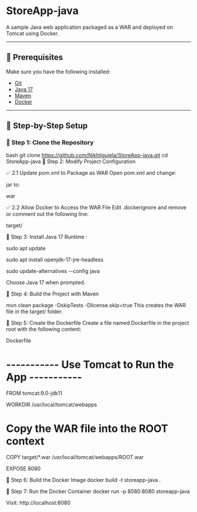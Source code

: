 # StoreApp-java

A sample Java web application packaged as a WAR and deployed on Tomcat using Docker.

---

## 🧰 Prerequisites

Make sure you have the following installed:

- [Git](https://git-scm.com/)
- [Java 17](https://adoptium.net/)
- [Maven](https://maven.apache.org/)
- [Docker](https://www.docker.com/)

---

## 🚀 Step-by-Step Setup

### 🔹 Step 1: Clone the Repository

bash
git clone https://github.com/Nikhilgujela/StoreApp-java.git
cd StoreApp-java
🔹 Step 2: Modify Project Configuration

✅ 2.1 Update pom.xml to Package as WAR
Open pom.xml and change:

<packaging>jar</packaging>
to:

<packaging>war</packaging>

✅ 2.2 Allow Docker to Access the WAR File
Edit .dockerignore and remove or comment out the following line:


target/

🔹 Step 3: Install Java 17 Runtime :

sudo apt update 

sudo apt install openjdk-17-jre-headless

sudo update-alternatives --config java

Choose Java 17 when prompted.

🔹 Step 4: Build the Project with Maven

mvn clean package -DskipTests -Dlicense.skip=true
This creates the WAR file in the target/ folder.

🔹 Step 5: Create the Dockerfile
Create a file named Dockerfile in the project root with the following content:

Dockerfile

# ----------- Use Tomcat to Run the App -----------
FROM tomcat:9.0-jdk11

WORKDIR /usr/local/tomcat/webapps

# Copy the WAR file into the ROOT context
COPY target/*.war /usr/local/tomcat/webapps/ROOT.war

EXPOSE 8080

🔹 Step 6: Build the Docker Image
docker build -t storeapp-java .

🔹 Step 7: Run the Docker Container
docker run -p 8080:8080 storeapp-java

Visit: http://localhost:8080


